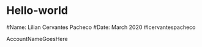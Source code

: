 # Hello-world

#Name:  Lilian Cervantes Pacheco
#Date:  March 2020
#lcervantespacheco

AccountNameGoesHere
